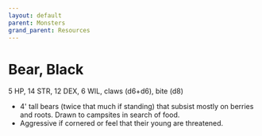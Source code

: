 ```yaml
---
layout: default
parent: Monsters
grand_parent: Resources
---
```


# Bear, Black

5 HP, 14 STR, 12 DEX, 6 WIL, claws (d6+d6), bite (d8)

- 4' tall bears (twice that much if standing) that subsist mostly on berries and roots. Drawn to campsites in search of food.  
- Aggressive if cornered or feel that their young are threatened. 